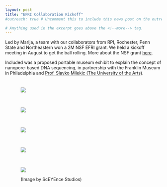 ```yaml
---
layout: post
title: "EFRI Collaboration Kickoff"
#outreach: true # Uncomment this to include this news post on the outreach page.

# Anything used in the excerpt goes above the <!--more--> tag.
---
```


Led by Marija, a team with our collaborators from RPI, Rochester, Penn State and Northeastern won a 2M NSF EFRI grant. We held a kickoff meeting in August to get the ball rolling. More about the NSF grant <a href="http://www.research.gov/research-portal/appmanager/base/desktop;jsessionid=LjN8VW4XgbgTkG40p2x2lj2LpjkGmndBckgF9mbLTDh102lwhc5d!230755064!1259257297?_nfpb=true&_windowLabel=rsrRecentAwards_2&wsrp-urlType=blockingAction&wsrp-url=&wsrp-requiresRewrite=&wsrp-navigationalState=eJyLL07OL0i1Tc-JT0rMUYNQtgBZ6Af8&wsrp-interactionState=wlprsrRecentAwards_2_action%3DviewRsrDetail%26wlprsrRecentAwards_2_fedAwrdId%3D1542707&wsrp-mode=wsrp%3Aview&wsrp-windowState=" >here</a>.

Included was a proposed portable museum exhibit to explain the concept of nanopore-based DNA sequencing, in partnership with the Franklin Museum in Philadelphia and <a href="http://www.uarts.edu/users/smilekic">Prof. Slavko Milekic (The University of the Arts)</a>.

<figure class="hide-for-small" style="float: left; padding: 10px; width: 310px;">
  <img src="{{site.baseurl}}/{{site.img_path}}/EFRI_meeting_1.jpg">
</figure>
<figure class="hide-for-small" style="float: left; padding: 10px; width: 310px;">
  <img src="{{site.baseurl}}/{{site.img_path}}/EFRI_meeting_2.jpg">
</figure>
<figure class="hide-for-small" style="float: left; padding: 10px; width: 310px;">
  <img src="{{site.baseurl}}/{{site.img_path}}/EFRI_meeting_3.jpg">
</figure>
<figure style="float: left; padding: 10px; width: 310px;">
  <img src="{{site.baseurl}}/{{site.img_path}}/EFRI_meeting_4.jpg">
</figure>

<figure style="float: left; padding: 10px; max-width: 410px;">
  <img src="{{site.baseurl}}/{{site.img_path}}/museum_installation_small.jpg">
  <p>(Image by ScEYEnce Studios)</p>
</figure>


<!--more-->
